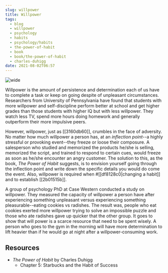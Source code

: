 ```yaml
---
slug: willpower
title: Willpower
tags:
  - blog
  - willpower
  - psychology
  - habits
  - psychology/habits
  - the-power-of-habit
  - book
  - book/the-power-of-habit
  - charles-duhigg
date: 2021-08-02T06:57
---
```



![wide](https://cdn.pixabay.com/photo/2020/07/19/22/44/adventure-5421450_1280.png "image from Pixabay (cc)")

Willpower is the amount of persistence and determination each of us have to
complete a task or keep on going despite of unpleasant circumstances.
Researchers from University of Pennsylvania have found that students with more
willpower and self-discipline perform better at school and get higher grades
than those students with higher IQ but with less willpower. They watch less TV,
spend more hours doing homework and generally outperform their more impulsive
peers.

However, willpower, just as [[3160db60]], crumbles in the face of adversity. No
matter how much willpower a person has, at an _inflection point_--a highly
stressful or provoking event--they freeze or loose their composure.
A salesperson who studied and memorized the products he/she is selling,
memorized the script, and trained to respond to certain cues, would freeze as
soon as he/she encounter an angry customer. The solution to this, as the book,
_The Power of Habit_ suggests, is to envision yourself going through the
inflection point and write down the specific details you would do come the
event. Also, willpower is required when #[[df8128c0|changing a habit]] and to
establish [[2b01515b]].

A group of psychology PhD at Case Western conducted a study on willpower. They
measured the capacity of willpower a person have after experiencing something
unpleasant versus experiencing something pleasurable--eating cookies vs
radishes. The result was, people who eat cookies exerted more willpower trying
to solve an impossible puzzle and those who ate radishes gave up quicker that
the other group. It goes to show that will power is a scarce resource that need
to be spent wisely. A person who goes to the gym in the morning will have more
determination to lift heavier than if he would go at night after
a willpower-consuming work.

## Resources

- _The Power of Habit_ by Charles Duhigg
  - Chapter 5: Starbucks and the Habit of Success

